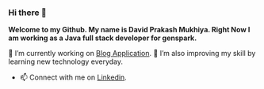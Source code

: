 ### Hi there 👋


**Welcome to my Github. My name is David Prakash Mukhiya. Right Now I am working as a Java full stack developer for genspark.** 

🔭 I’m currently working on [Blog Application](https://github.com/DavidMukhiya/blog-application).
🌱 I’m also improving my skill by learning new technology everyday. 

<!-- -Here are some ideas to get you started:
- 🔭 I’m currently working on [Food Delivery Platform](https://github.com/DavidMukhiya/food-delivery-platform).
- 🌱 I’m currently learning Java Full stack Development, TypeScript and Angular.  -->
- 📫 Connect with me on [Linkedin](https://www.linkedin.com/in/davidmukhiya/).
<!-- - 👯 I’m looking to collaborate on ...
- 🤔 I’m looking for help with ...
- 💬 Ask me about ...
- 📫 How to reach me: ...
- 😄 Pronouns: ...
- ⚡ Fun fact: ...
-->
